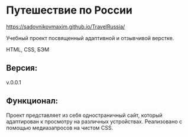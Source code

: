 # Путешествие по России
https://sadovnikovmaxim.github.io/TravelRussia/

Учебный проект посвященный адаптивной и отзывчивой верстке.

HTML, CSS, БЭМ

## Версия:
v.0.0.1

## Функционал:
Проект представляет из себя одностраничный сайт,
который адаптирован к просмотру на различных устройствах.
Реализовано с помощью медиазапросов на чистом CSS.
